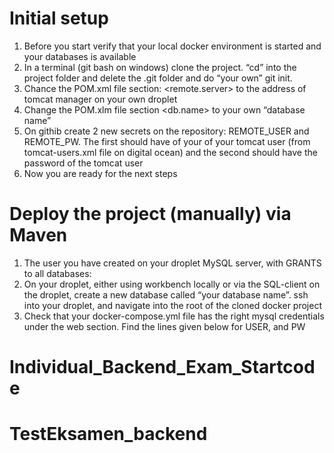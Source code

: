 # Initial setup
1.	Before you start verify that your local docker environment is started and your databases is available
2.	In a terminal (git bash on windows) clone the project.  “cd” into the project folder and delete the .git folder and do “your own” git init. 
3.	Chance the POM.xml file section: <project><properties><remote.server> to the address of tomcat manager on your own droplet
4.	Change the POM.xlm file section <project><properties><db.name> to your own “database name”
5.	On githib create 2 new secrets on the repository: REMOTE_USER and REMOTE_PW. The first should have of your of your tomcat user (from tomcat-users.xml file on digital ocean) and the second should have the password of the tomcat user
6.	Now you are ready for the next steps

# Deploy the project (manually) via Maven
1.	The user you have created on your droplet MySQL server, with GRANTS to all databases:
2.	On your droplet, either using workbench locally or via the SQL-client on the droplet, create a new database called “your database name”. ssh into your droplet, and navigate into the root of the cloned docker project 
3.	Check that your docker-compose.yml file has the right mysql credentials under the web section. Find the lines given below for USER, and PW
# Individual_Backend_Exam_Startcode
# TestEksamen_backend
